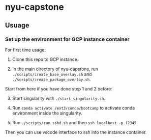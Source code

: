 # nyu-capstone

## Usuage

### Set up the environment for GCP instance container

For first time usage:

1. Clone this repo to GCP instance.

2. In the main directory of nyu-capstone, run `./scripts/create_base_overlay.sh` and `./scripts/create_package_overlay.sh`.

Start from here if you have done step 1 and 2 before:

3. Start singularity with `./start_singularity.sh`.

4. Run `conda activate /ext3/conda/bootcamp` to activate conda environment inside the singularity.

5. Run `./scripts/run_sshd.sh` and then `ssh localhost -p 12345`.

Then you can use vscode interface to ssh into the instance container.
